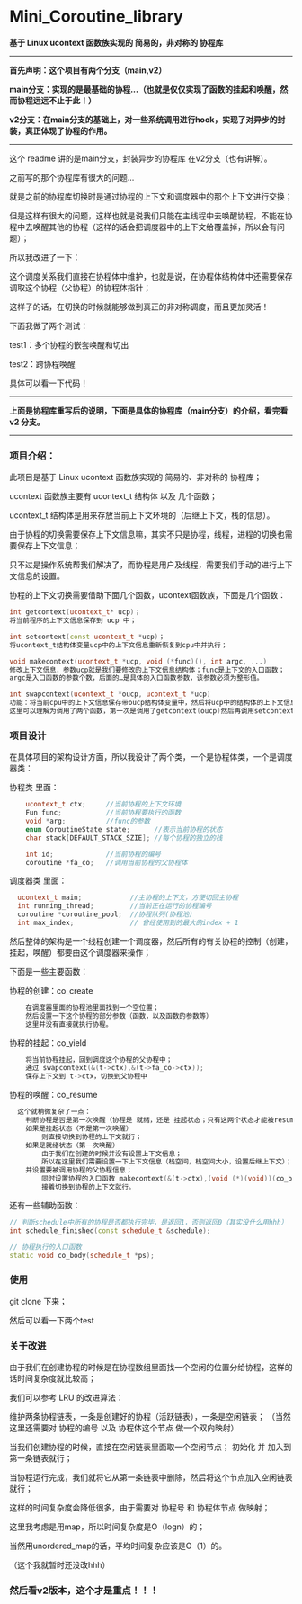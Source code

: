 # Mini_Coroutine_library
**基于 Linux ucontext 函数族实现的 简易的，非对称的 协程库**

----------------------------------------------------------------------------------------------------------------------------------------

**首先声明：这个项目有两个分支（main,v2）**

**main分支：实现的是最基础的协程...（也就是仅仅实现了函数的挂起和唤醒，然而协程远远不止于此！）** 

**v2分支：在main分支的基础上，对一些系统调用进行hook，实现了对异步的封装，真正体现了协程的作用。** 

----------------------------------------------------------------------------------------------------------------------------------------

这个 readme 讲的是main分支，封装异步的协程库 在v2分支（也有讲解）。

之前写的那个协程库有很大的问题...

就是之前的协程库切换时是通过协程的上下文和调度器中的那个上下文进行交换；

但是这样有很大的问题，这样也就是说我们只能在主线程中去唤醒协程，不能在协程中去唤醒其他的协程（这样的话会把调度器中的上下文给覆盖掉，所以会有问题）；

所以我改进了一下：

这个调度关系我们直接在协程体中维护，也就是说，在协程体结构体中还需要保存调取这个协程（父协程）的协程体指针；

这样子的话，在切换的时候就能够做到真正的非对称调度，而且更加灵活！

下面我做了两个测试：

test1：多个协程的嵌套唤醒和切出

test2：跨协程唤醒

具体可以看一下代码！

-------------------------------------------------------------------------------------------------------------------------------------------

**上面是协程库重写后的说明，下面是具体的协程库（main分支）的介绍，看完看 v2 分支。**

-------------------------------------------------------------------------------------------------------------------------------------------


### 项目介绍：

此项目是基于 Linux ucontext 函数族实现的 简易的、非对称的 协程库；

ucontext 函数族主要有 ucontext_t 结构体 以及 几个函数；

ucontext_t 结构体是用来存放当前上下文环境的（后继上下文，栈的信息）。

由于协程的切换需要保存上下文信息嘛，其实不只是协程，线程，进程的切换也需要保存上下文信息；

只不过是操作系统帮我们解决了，而协程是用户及线程，需要我们手动的进行上下文信息的设置。

协程的上下文切换需要借助下面几个函数，ucontext函数族，下面是几个函数：

```C++
int getcontext(ucontext_t* ucp)；
将当前程序的上下文信息保存到 ucp 中；
```

```C++
int setcontext(const ucontext_t *ucp)；
将ucontext_t结构体变量ucp中的上下文信息重新恢复到cpu中并执行；
```

```C++
void makecontext(ucontext_t *ucp, void (*func)(), int argc, ...)
修改上下文信息，参数ucp就是我们要修改的上下文信息结构体；func是上下文的入口函数；
argc是入口函数的参数个数，后面的…是具体的入口函数参数，该参数必须为整形值。
```

```C++
int swapcontext(ucontext_t *oucp, ucontext_t *ucp)
功能：将当前cpu中的上下文信息保存带oucp结构体变量中，然后将ucp中的结构体的上下文信息恢复到cpu中。
这里可以理解为调用了两个函数，第一次是调用了getcontext(oucp)然后再调用setcontext(ucp)。
```

### 项目设计
在具体项目的架构设计方面，所以我设计了两个类，一个是协程体类，一个是调度器类：

协程类 里面：
```C++
    ucontext_t ctx;     //当前协程的上下文环境
    Fun func;           //当前协程要执行的函数
    void *arg;          //func的参数
    enum CoroutineState state;      //表示当前协程的状态
    char stack[DEFAULT_STACK_SZIE]; //每个协程的独立的栈

    int id;             //当前协程的编号
    coroutine *fa_co;   //调用当前协程的父协程体
```

调度器类 里面：
```C++
  ucontext_t main;            //主协程的上下文，方便切回主协程
  int running_thread;         //当前正在运行的协程编号
  coroutine *coroutine_pool;  //协程队列(协程池)
  int max_index;              // 曾经使用到的最大的index + 1
```

然后整体的架构是一个线程创建一个调度器，然后所有的有关协程的控制（创建，挂起，唤醒）都要由这个调度器来操作；

下面是一些主要函数：

协程的创建：co_create
```C++
	在调度器里面的协程池里面找到一个空位置；
	然后设置一下这个协程的部分参数（函数，以及函数的参数等）
	这里并没有直接就执行协程。
```

协程的挂起：co_yield
```C++
	将当前协程挂起，回到调度这个协程的父协程中；
	通过 swapcontext(&(t->ctx),&(t->fa_co->ctx));
	保存上下文到 t->ctx，切换到父协程中
```

协程的唤醒：co_resume
```C++
  这个就稍微复杂了一点：
	判断协程是否是第一次唤醒（协程是 就绪，还是 挂起状态；只有这两个状态才能被resume）
	如果是挂起状态（不是第一次唤醒）
		则直接切换到协程的上下文就行；
	如果是就绪状态（第一次唤醒）
		由于我们在创建的时候并没有设置上下文信息；
		所以在这里我们需要设置一下上下文信息（栈空间，栈空间大小，设置后继上下文）；
    并设置要被调用协程的父协程信息；
		同时设置协程的入口函数 makecontext(&(t->ctx),(void (*)(void))(co_body),1,&schedule);
		接着切换到协程的上下文就行。
```

还有一些辅助函数：

```C++
// 判断schedule中所有的协程是否都执行完毕，是返回1，否则返回0（其实没什么用hhh）
int schedule_finished(const schedule_t &schedule);
```

```C++
// 协程执行的入口函数
static void co_body(schedule_t *ps);
```


### 使用
git clone 下来；

然后可以看一下两个test


### 关于改进
由于我们在创建协程的时候是在协程数组里面找一个空闲的位置分给协程，这样的话时间复杂度就比较高；

我们可以参考 LRU 的改进算法：

维护两条协程链表，一条是创建好的协程（活跃链表），一条是空闲链表；
（当然这里还需要对 协程的编号 以及 协程体这个节点 做一个双向映射）
	
当我们创建协程的时候，直接在空闲链表里面取一个空闲节点；
初始化 并 加入到第一条链表就行；
	
当协程运行完成，我们就将它从第一条链表中删除，然后将这个节点加入空闲链表就行；

这样的时间复杂度会降低很多，由于需要对 协程号 和 协程体节点 做映射；

这里我考虑是用map，所以时间复杂度是O（logn）的；

当然用unordered_map的话，平均时间复杂应该是O（1）的。

（这个我就暂时还没改hhh）

### 然后看v2版本，这个才是重点！！！
